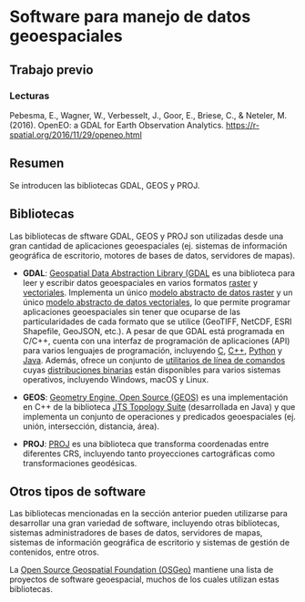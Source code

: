 # Software para manejo de datos geoespaciales


## Trabajo previo

### Lecturas
Pebesma, E., Wagner, W., Verbesselt, J., Goor, E., Briese, C., & Neteler, M. (2016). OpenEO: a GDAL for Earth Observation Analytics. https://r-spatial.org/2016/11/29/openeo.html


## Resumen
Se introducen las bibliotecas GDAL, GEOS y PROJ.


## Bibliotecas
Las bibliotecas de sftware GDAL, GEOS y PROJ son utilizadas desde una gran cantidad de aplicaciones geoespaciales (ej. sistemas de información geográfica de escritorio, motores de bases de datos, servidores de mapas).

* **GDAL**: [Geospatial Data Abstraction Library (GDAL](https://gdal.org/) es una biblioteca para leer y escribir datos geoespaciales en varios formatos [raster](https://gdal.org/drivers/raster/) y [vectoriales](https://gdal.org/drivers/vector/). Implementa un único [modelo abstracto de datos raster](https://gdal.org/user/raster_data_model.html) y un único [modelo abstracto de datos vectoriales](https://gdal.org/user/vector_data_model.html), lo que permite programar aplicaciones geoespaciales sin tener que ocuparse de las particularidades de cada formato que se utilice (GeoTIFF, NetCDF, ESRI Shapefile, GeoJSON, etc.). A pesar de que GDAL está programada en C/C++, cuenta con una interfaz de programación de aplicaciones (API) para varios lenguajes de programación, incluyendo [C](https://gdal.org/api/index.html#c-api), [C++](https://gdal.org/api/index.html#id3), [Python](https://gdal.org/python/index.html) y [Java](https://gdal.org/java/overview-summary.html). Además, ofrece un conjunto de [utilitarios de línea de comandos](https://gdal.org/programs/) cuyas [distribuciones binarias](https://gdal.org/download.html#binaries) están disponibles para varios sistemas operativos, incluyendo Windows, macOS y Linux.

* **GEOS**: [Geometry Engine, Open Source (GEOS)](https://libgeos.org/) es una implementación en C++ de la biblioteca [JTS Topology Suite](http://www.tsusiatsoftware.net/jts/main.html) (desarrollada en Java) y que implementa un conjunto de operaciones y predicados geoespaciales (ej. unión, intersección, distancia, área).

* **PROJ**: [PROJ](https://proj.org/) es una biblioteca que transforma coordenadas entre diferentes CRS, incluyendo tanto proyecciones cartográficas como transformaciones geodésicas.

## Otros tipos de software
Las bibliotecas mencionadas en la sección anterior pueden utilizarse para desarrollar una gran variedad de software, incluyendo otras bibliotecas, sistemas administradores de bases de datos, servidores de mapas, sistemas de información geográfica de escritorio y sistemas de gestión de contenidos, entre otros.

La [Open Source Geospatial Foundation (OSGeo)](https://www.osgeo.org/) mantiene una lista de proyectos de software geoespacial, muchos de los cuales utilizan estas bibliotecas.